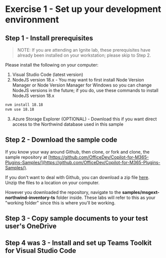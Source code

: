 # Exercise 1 - Set up your development environment

## Step 1 - Install prerequisites

> NOTE: If you are attending an Ignite lab, these prerequisites have already been installed on your workstation; please skip to Step 2.

Please install the following on your computer:

1. Visual Studio Code (latest version)
2. NodeJS version 18.x - You may want to first install Node Version Manager or Node Version Manager for Windows so you can change NodeJS versions in the future; if you do, use these commands to install NodeJS version 18.x

~~~sh
nvm install 18.18
nvm use 18.18
~~~

3. Azure Storage Explorer (OPTIONAL) - Download this if you want direct access to the Northwind database used in this sample

## Step 2 - Download the sample code

If you know your way around Github, then clone, or fork and clone, the sample repository at [https://github.com/OfficeDev/Copilot-for-M365-Plugins-Samples/](https://github.com/OfficeDev/Copilot-for-M365-Plugins-Samples/).

If you don't want to deal with Github, you can download a zip file [here](https://github.com/OfficeDev/Copilot-for-M365-Plugins-Samples/archive/refs/heads/main.zip). Unzip the files to a location on your computer.

However you downloaded the repository, navigate to the **samples/msgext-northwind-inventory-ts** folder inside. These labs will refer to this as your "working folder" since this is where you'll be working.

## Step 3 - Copy sample documents to your test user's OneDrive

## Step 4 was 3 - Install and set up Teams Toolkit for Visual Studio Code



